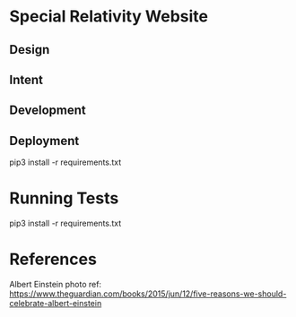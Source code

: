 # Special Relativity Website

## Design 

## Intent 

## Development 

## Deployment

pip3 install -r requirements.txt

# Running Tests






pip3 install -r requirements.txt

# References
Albert Einstein photo ref: https://www.theguardian.com/books/2015/jun/12/five-reasons-we-should-celebrate-albert-einstein
